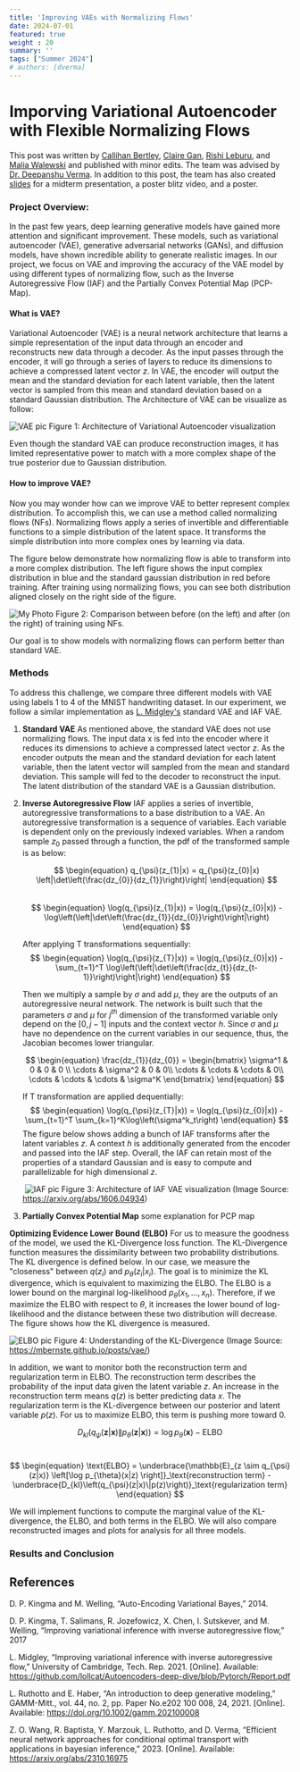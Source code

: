 ```yaml
---
title: 'Improving VAEs with Normalizing Flows'
date: 2024-07-01
featured: true
weight : 20
summary: ''
tags: ["Summer 2024"]
# authors: [dverma]
---
```


# Imporving Variational Autoencoder with Flexible Normalizing Flows

This post was written by [Callihan Bertley](https://www.linkedin.com/in/cbertley/), [Claire Gan](https://www.linkedin.com/in/claire-gan-758630293/), [Rishi Leburu](https://www.linkedin.com/in/rishi-leburu-751430298/), and [Malia Walewski](https://www.linkedin.com/in/maliawalewski/)  and published with minor edits. The team was advised by [Dr. Deepanshu Verma](../author/deepanshu-verma). In addition to this post, the team has also created [slides](./Team-VAE-Midterm-pres.pdf) for a midterm presentation, a poster blitz video, and a poster.

### Project Overview: 

In the past few years, deep learning generative models have gained more attention and significant improvement. These models, such as variational autoencoder (VAE), generative adversarial networks (GANs), and diffusion models, have shown incredible ability to generate realistic images. In our project, we focus on VAE and improving the accuracy of the VAE model by using different types of normalizing flow, such as the Inverse Autoregressive Flow (IAF) and the Partially Convex Potential Map (PCP-Map).

#### What is VAE?
Variational Autoencoder (VAE) is a neural network architecture that learns a simple representation of the input data through an encoder and reconstructs new data through a decoder. As the input passes through the encoder, it will go through a series of layers to reduce its dimensions to achieve a compressed latent vector $z$. In VAE, the encoder will output the mean and the standard deviation for each latent variable, then the latent vector is sampled from this mean and standard deviation based on a standard Gaussian distribution. The Architecture of VAE can be visualize as follow:

![VAE pic](./VAE_2.png)
 Figure 1: Architecture of Variational Autoencoder visualization

Even though the standard VAE can produce reconstruction images, it has limited representative power to match with a more complex shape of the true posterior due to Gaussian distribution. 

#### How to improve VAE?
Now you may wonder how can we improve VAE to better represent complex distribution. To accomplish this, we can use a method called normalizing flows (NFs). Normalizing flows apply a series of invertible and differentiable functions to a simple distribution of the latent space. It transforms the simple distribution into more complex ones by learning via data. 

The figure below demonstrate how normalizing flow is able to transform into a more complex distribution. The left figure shows the input complex distribution in blue and the standard gaussian distribution in red before training. After training using normalizing flows, you can see both distribution aligned closely on the right side of the figure.

![My Photo](./NF.jpg)
Figure 2: Comparison between before (on the left) and after (on the right) of training using NFs.

Our goal is to show models with normalizing flows can perform better than standard VAE.

### Methods
To address this challenge, we compare three different models with VAE using labels 1 to 4 of the MNIST handwriting dataset. In our experiment, we follow a similar implementation as [L. Midgley's](https://github.com/lollcat/Autoencoders-deep-dive/blob/Pytorch/Report.pdf) standard VAE and IAF VAE. 
1. **Standard VAE**
    As mentioned above, the standard VAE does not use normalizing flows. The input data x is fed into the encoder where it reduces its dimensions to achieve a compressed latect vector $z$. As the encoder outputs the mean and the standard deviation for each latent variable, then the latent vector will sampled from the mean and standard deviation. This sample will fed to the decoder to reconstruct the input. The latent distribution of the standard VAE is a Gaussian distribution.
2. **Inverse Autoregressive Flow**
    IAF applies a series of invertible, autoregressive transformations to a base distribution to a VAE. An autoregressive transformation is a sequence of variables. Each variable is dependent only on the previously indexed variables. When a random sample $z_{0}$ passed through a function, the pdf of the transformed sample is as below:

    $$
    \begin{equation}
        q_{\psi}(z_{1}|x) = q_{\psi}(z_{0}|x) \left|\det\left(\frac{dz_{0}}{dz_{1}}\right)\right|
    \end{equation}
    $$ &nbsp;
    $$
    \begin{equation}
        \log(q_{\psi}(z_{1}|x)) = \log(q_{\psi}(z_{0}|x)) -  \log\left(\left|\det\left(\frac{dz_{1}}{dz_{0}}\right)\right|\right)
    \end{equation}
    $$

    After applying T transformations sequentially: 
    &nbsp;
    $$
    \begin{equation}
        \log(q_{\psi}(z_{T}|x)) = \log(q_{\psi}(z_{0}|x)) -  \sum_{t=1}^T \log\left(\left|\det\left(\frac{dz_{t}}{dz_{t-1}}\right)\right|\right)
    \end{equation}
    $$

    Then we multiply a sample by $\sigma$ and add $\mu$, they are the outputs of an autoregressive neural network. The network is built such that the parameters $\sigma$ and $\mu$ for $j^{th}$ dimension of the transformed variable only depend on the $[0, j-1]$ inputs and the context vector $h$. Since $\sigma$ and $\mu$ have no dependence on the current variables in our sequence, thus, the Jacobian becomes lower triangular.

    $$
    \begin{equation}
        \frac{dz_{1}}{dz_{0}} = 
        \begin{bmatrix}
        \sigma^1 & 0 & 0 & 0 \\
        \cdots & \sigma^2 & 0 & 0\\
        \cdots & \cdots & \cdots & 0\\
        \cdots & \cdots & \cdots & \sigma^K
        \end{bmatrix}
    \end{equation}
    $$

    If T transformation are applied dequentially:
    $$
    \begin{equation}
        \log(q_{\psi}(z_{T}|x)) = \log(q_{\psi}(z_{0}|x)) -  \sum_{t=1}^T \sum_{k=1}^K\log\left(\sigma^k_t\right)
    \end{equation}
    $$
     The figure below shows adding a bunch of IAF transforms after the latent variables $z$. A context $h$ is additionally generated from the encoder and passed into the IAF step. Overall, the IAF can retain most of the properties of a standard Gaussian and is easy to compute and parallelizable for high dimensional $z$.

    &nbsp;![IAF pic](./IAF.png)
    Figure 3: Architecture of IAF VAE visualization (Image Source: https://arxiv.org/abs/1606.04934)

 3. **Partially Convex Potential Map**
    some explanation for PCP map

**Optimizing Evidence Lower Bound (ELBO)**
For us to measure the goodness of the model, we used the KL-Divergence loss function. The KL-Divergence function measures the dissimilarity between two probability distributions. The KL divergence is defined below. In our case, we measure the "closeness" between $q(z_{i})$ and $p_{\theta}(z_{i}| x_{i})$. The goal is to minimize the KL divergence, which is equivalent to maximizing the ELBO. The ELBO is a lower bound on the marginal log-likelihood $p_{\theta}(x_{1}, ..., x_{n})$. Therefore, if we maximize the ELBO with respect to $\theta$, it increases the lower bound of log-likelihood and the distance between these two distribution will decrease. The figure shows how the KL divergence is measured. 

![ELBO pic](./ELBO.png) 
Figure 4: Understanding of the KL-Divergence (Image Source: https://mbernste.github.io/posts/vae/)

In addition, we want to monitor both the reconstruction term and regularization term in ELBO. The reconstruction term describes the probability of the input data given the latent variable $z$. An increase in the reconstruction term means $q(z)$ is better predicting data $x$. The regularization term is the KL-divergence between our posterior and latent variable $p(z)$. For us to maximize ELBO, this term is pushing more toward 0. 


$$
\begin{equation}
D_{kl}\left(q_\psi(\mathbf{z}|\mathbf{x}) \| p_\theta(\mathbf{z}|\mathbf{x})\right) = \log p_\theta(\mathbf{x}) - \text{ELBO}
\end{equation}
$$ &nbsp;

$$
\begin{equation}
   \text{ELBO} = \underbrace{\mathbb{E}_{z \sim q_{\psi}(z|x)} \left[\log p_{\theta}(x|z) \right]}_\text{reconstruction term} - \underbrace{D_{kl}\left(q_{\psi}(z|x)\|p(z)\right)}_\text{regularization term}
\end{equation}
$$

We will implement functions to compute the marginal value of the KL-divergence, the ELBO, and both terms in the ELBO. We will also compare reconstructed images and plots for analysis for all three models. 


### Results and Conclusion


## References
D. P. Kingma and M. Welling, “Auto-Encoding Variational Bayes,” 2014.

D. P. Kingma, T. Salimans, R. Jozefowicz, X. Chen, I. Sutskever, and M. Welling, “Improving variational inference with inverse autoregressive flow,” 2017

L. Midgley, “Improving variational inference with inverse autoregressive flow,” University of Cambridge, Tech. Rep. 2021. [Online]. Available: https://github.com/lollcat/Autoencoders-deep-dive/blob/Pytorch/Report.pdf

L. Ruthotto and E. Haber, “An introduction to deep generative modeling,” GAMM-Mitt., vol. 44, no. 2, pp. Paper No.e202 100 008, 24, 2021. [Online]. Available: https://doi.org/10.1002/gamm.202100008

Z. O. Wang, R. Baptista, Y. Marzouk, L. Ruthotto, and D. Verma, “Efficient neural network approaches for conditional optimal transport with applications in bayesian inference,” 2023. [Online]. Available: https://arxiv.org/abs/2310.16975

</div>
</body>
</html>